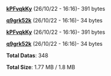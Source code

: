 [**kPFvqkKy**](/data/kPFvqkKy.txt) (26/10/22 - 16:16)- 391 bytes

[**q9grk52k**](/data/q9grk52k.txt) (26/10/22 - 16:16)- 34 bytes

[**kPFvqkKy**](/data/kPFvqkKy.txt) (26/10/22 - 16:16)- 391 bytes

[**q9grk52k**](/data/q9grk52k.txt) (26/10/22 - 16:16)- 34 bytes

**Total Datas**: 348

**Total Size**: 1.77 MB / 1.8 MB
